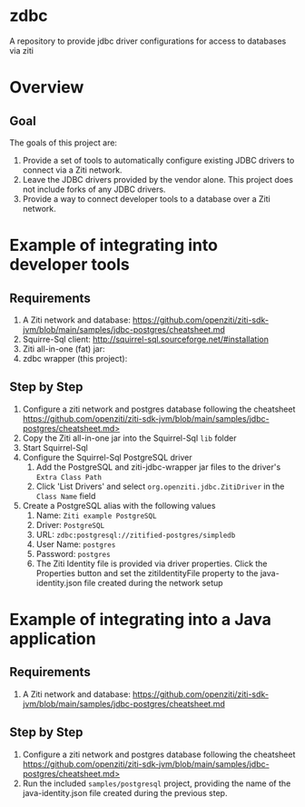 # zdbc
A repository to provide jdbc driver configurations for access to databases via ziti

# Overview
## Goal
The goals of this project are:

1.  Provide a set of tools to automatically configure existing JDBC drivers to connect via a Ziti network.
1.  Leave the JDBC drivers provided by the vendor alone.  This project does not include forks of any JDBC drivers.
1.  Provide a way to connect developer tools to a database over a Ziti network.

# Example of integrating into developer tools
## Requirements
1.  A Ziti network and database: <https://github.com/openziti/ziti-sdk-jvm/blob/main/samples/jdbc-postgres/cheatsheet.md> 
1.  Squirre-Sql client: http://squirrel-sql.sourceforge.net/#installation
1.  Ziti all-in-one (fat) jar: <insert link to Java SDK>
1.  zdbc wrapper (this project): <insert link to jar>

## Step by Step
1.  Configure a ziti network and postgres database following the cheatsheet https://github.com/openziti/ziti-sdk-jvm/blob/main/samples/jdbc-postgres/cheatsheet.md> 
1.  Copy the Ziti all-in-one jar into the Squirrel-Sql `lib` folder
1.  Start Squirrel-Sql
1.  Configure the Squirrel-Sql PostgreSQL driver
    1. Add the PostgreSQL and ziti-jdbc-wrapper jar files to the driver's `Extra Class Path`
    1. Click 'List Drivers' and select `org.openziti.jdbc.ZitiDriver` in the `Class Name` field
1.  Create a PostgreSQL alias with the following values
    1. Name: `Ziti example PostgreSQL`
    1. Driver: `PostgreSQL`
    1. URL: `zdbc:postgresql://zitified-postgres/simpledb`
    1. User Name: `postgres`
    1. Password: `postgres`
    1. The Ziti Identity file is provided via driver properties.   Click the Properties button and set the zitiIdentityFile property to the java-identity.json file created during the network setup

# Example of integrating into a Java application
## Requirements
1.  A Ziti network and database: <https://github.com/openziti/ziti-sdk-jvm/blob/main/samples/jdbc-postgres/cheatsheet.md> 

## Step by Step
1.  Configure a ziti network and postgres database following the cheatsheet https://github.com/openziti/ziti-sdk-jvm/blob/main/samples/jdbc-postgres/cheatsheet.md>
1.  Run the included `samples/postgresql` project, providing the name of the java-identity.json file created during the previous step.